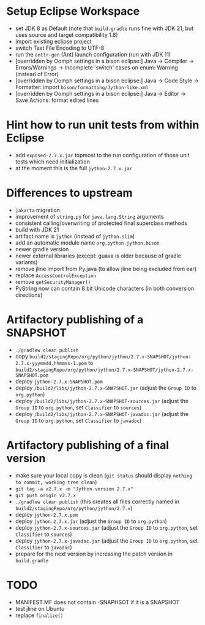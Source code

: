 # Setup Eclipse Workspace
- set JDK 8 as Default (note that `build.gradle` runs fine with JDK 21, but uses source and target compatibility 1.8)
- import existing eclipse project
- switch Text File Encoding to UTF-8
- run the `antlr-gen` (Ant) launch configuration (run with JDK 11)
- [overridden by Oomph settings in a bison eclipse:] Java -> Compiler -> Errors/Warnings -> Incomplete 'switch' cases on enum: Warning (instead of Error)
- [overridden by Oomph settings in a bison eclipse:] Java -> Code Style -> Formatter: import `bison/formatting/Jython-like.xml`
- [overridden by Oomph settings in a bison eclipse:] Java -> Editor -> Save Actions: format edited lines


# Hint how to run unit tests from within Eclipse
- add `exposed-2.7.x.jar` topmost to the run configuration of those unit tests which need initialization
- at the moment this is the full `jython-2.7.x.jar`
  
# Differences to upstream
- `jakarta` migration
- improvement of `string.py` for `java.lang.String` arguments
- consistent calling/overwriting of protected final superclass methods
- build with JDK 21
- artifact name is `jython` (instead of `jython.slim`)
- add an automatic module name `org.python.jython.bison`
- newer gradle version
- newer external libraries (except: guava is older because of gradle variants)
- remove jline import from Py.java (to allow jline being excluded from ear)
- replace `AccessControlException`
- remove `getSecurityManager()`
- PyString now can contain 8 bit Unicode characters (in both conversion directions)

# Artifactory publishing of a SNAPSHOT
- `./gradlew clean publish`
- copy `build2/stagingRepo/org/python/jython/2.7.x-SNAPSHOT/jython-2.7.x-yyymmdd.hhmmss-1.pom` to `build2/stagingRepo/org/python/jython/2.7.x-SNAPSHOT/jython-2.7.x-SNAPSHOT.pom`
- deploy `jython-2.7.x-SNAPSHOT.pom`
- deploy `/build2/libs/jython-2.7.x-SNAPSHOT.jar` (adjust the `Group ID` to `org.python`)
- deploy `/build2/libs/jython-2.7.x-SNAPSHOT-sources.jar` (adjust the `Group ID` to `org.python`, set `Classifier` to `sources`)
- deploy `/build2/libs/jython-2.7.x-SNAPSHOT-javadoc.jar` (adjust the `Group ID` to `org.python`, set `Classifier` to `javadoc`)

# Artifactory publishing of a final version
- make sure your local copy is clean (`git status` should display `nothing to commit, working tree clean`)
- `git tag -a v2.7.x -m "Jython version 2.7.x"`
- `git push origin v2.7.x`
- `./gradlew clean publish` (this creates all files correctly named in `build2/stagingRepo/org/python/jython/2.7.x`)
- deploy `jython-2.7.x.pom`
- deploy `jython-2.7.x.jar` (adjust the `Group ID` to `org.python`)
- deploy `jython-2.7.x-sources.jar` (adjust the `Group ID` to `org.python`, set `Classifier` to `sources`)
- deploy `jython-2.7.x-javadoc.jar` (adjust the `Group ID` to `org.python`, set `Classifier` to `javadoc`)
- prepare for the next version by increasing the patch version in `build.gradle`

# TODO
- MANIFEST.MF does not contain -SNAPHSOT if it is a SNAPSHOT
- test jline on Ubuntu
- replace `finalize()`